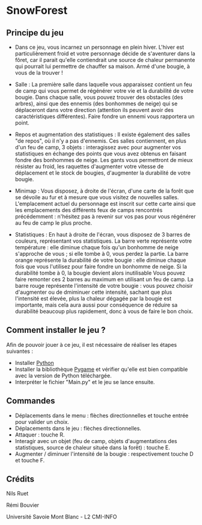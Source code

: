 # SnowForest

## Principe du jeu

* Dans ce jeu, vous incarnez un personnage en plein hiver. L'hiver est particulièrement froid et votre personnage décide de s'aventurer dans la fôret, car il parait qu'elle contiendrait une source de chaleur permanente qui pourrait lui permettre de chauffer sa maison. Armé d'une bougie, à vous de la trouver !

* Salle : La première salle dans laquelle vous apparaissez contient un feu de camp qui vous permet de régénérer votre vie et la durabilité de votre bougie. Dans chaque salle, vous pouvez trouver des obstacles (des arbres), ainsi que des ennemis (des bonhommes de neige) qui se déplaceront dans votre direction (attention ils peuvent avoir des caractéristiques différentes). Faire fondre un ennemi vous rapportera un point.

* Repos et augmentation des statistiques : Il existe également des salles "de repos", où il n'y a pas d'ennemis. Ces salles contiennent, en plus d'un feu de camp, 3 objets : interagissez avec pour augmenter vos statistiques en échange des points que vous avez obtenus en faisant fondre des bonhommes de neige. Les gants vous permettront de mieux résister au froid, les raquettes d'augmenter votre vitesse de déplacement et le stock de bougies, d'augmenter la durabilité de votre bougie.

* Minimap : Vous disposez, à droite de l'écran, d'une carte de la forêt que se dévoile au fur et à mesure que vous visitez de nouvelles salles. L'emplacement actuel du personnage est inscrit sur cette carte ainsi que les emplacements des différents feux de camps rencontrés précédemment : n'hésitez pas à revenir sur vos pas pour vous régénérer au feu de camp le plus proche.

* Statistiques : En haut à droite de l'écran, vous disposez de 3 barres de couleurs, représentant vos statistiques.
La barre verte représente votre température : elle diminue chaque fois qu'un bonhomme de neige s'approche de vous ; si elle tombe à 0, vous perdez la partie. 
La barre orange représente la durabilité de votre bougie : elle diminue chaque fois que vous l'utilisez pour faire fondre un bonhomme de neige. Si la durabilité tombe à 0, la bougie devient alors inutilisable Vous pouvez faire remonter ces 2 barres au maximum en utilisant un feu de camp. 
La barre rouge représente l'intensité de votre bougie : vous pouvez choisir d'augmenter ou de dmiminuer cette intensité, sachant que plus l'intensité est élevée, plus la chaleur dégagée par la bougie est importante, mais cela aura aussi pour conséquence de réduire sa durabilité beaucoup plus rapidement, donc à vous de faire le bon choix.

## Comment installer le jeu ?

Afin de pouvoir jouer à ce jeu, il est nécessaire de réaliser les étapes suivantes :
* Installer [Python](https://www.python.org/downloads/release/python-372)
* Installer la bibliothèque [Pygame](http://www.pygame.org/download.shtml) et vérifier qu'elle est bien compatible avec la version de Python téléchargée.
* Interpréter le fichier "Main.py" et le jeu se lance ensuite.

## Commandes

* Déplacements dans le menu : flèches directionnelles et touche entrée pour valider un choix.
* Déplacements dans le jeu : flèches directionnelles.
* Attaquer : touche R.
* Interagir avec un objet (feu de camp, objets d'augmentations des statistiques, source de chaleur située dans la forêt) : touche E.
* Augmenter / diminuer l'intensité de la bougie : respectivement touche D et touche F.

## Crédits
Nils Ruet

Rémi Bouvier

Université Savoie Mont Blanc - L2 CMI-INFO

















